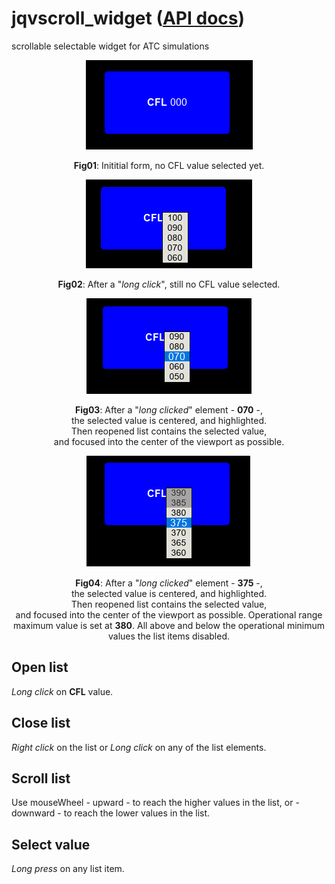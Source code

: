 # jqvscroll_widget ([API docs](doc/readme.md))
scrollable selectable widget for ATC simulations
<div style="text-align:center">
<img src="doc/images/img01.png"/>

<b>Fig01</b>: Inititial form, no CFL value selected yet.
</div>

<div style="text-align:center">
<img src="doc/images/img02.png"/>

<b>Fig02</b>: After a "<em>long click</em>", still no CFL value selected.
</div>


<div style="text-align:center">
<img src="doc/images/img03.png"/>

<p>
<b>Fig03</b>: After a "<em>long clicked</em>" element - <b>070</b> -,<br/> the selected value is centered, and highlighted. <br/>
Then reopened list contains the selected value, <br/>
and focused into the center of the viewport as possible.
</p>


<div style="text-align:center">
<img src="doc/images/img04.png"/>
</div>

<p>
<b>Fig04</b>: After a "<em>long clicked</em>" element - <b>375</b> -,<br/> the selected value is centered, and highlighted. <br/>
Then reopened list contains the selected value, <br/>
and focused into the center of the viewport as possible.
Operational range maximum value is set at <b>380</b>.
All above and below the operational minimum values
the list items disabled.
</p>
</div>

## Open list

*Long click* on **CFL** value.

## Close list

*Right click* on the list or *Long click* on any of the list elements.

## Scroll list

Use mouseWheel - upward - to reach the higher values in the list, or - downward - to reach the lower values in the list.

## Select value

*Long press* on any list item.
